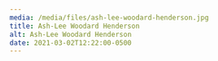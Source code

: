 ```yaml
---
media: /media/files/ash-lee-woodard-henderson.jpg
title: Ash-Lee Woodard Henderson
alt: Ash-Lee Woodard Henderson
date: 2021-03-02T12:22:00-0500
---
```

